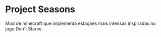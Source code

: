 # Project Seasons

Mod de minecraft que implementa estações mais intensas inspiradas no jogo Don't Starve.
